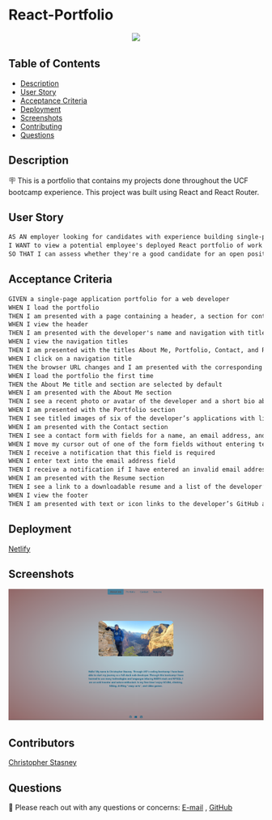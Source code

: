 # React-Portfolio

<p align="center">
    <img src="https://img.shields.io/badge/-React-red" >
</p>


## Table of Contents
- [Description](#description)
- [User Story](#user-story)
- [Acceptance Criteria](#acceptance-criteria)
- [Deployment](#deployment)
- [Screenshots](#screenshots)
- [Contributing](#contributing)
- [Questions](#questions)

## Description

🪧 This is a portfolio that contains my projects done throughout the UCF bootcamp experience. This project was built using React and React Router.


## User Story

```md
AS AN employer looking for candidates with experience building single-page applications
I WANT to view a potential employee's deployed React portfolio of work samples
SO THAT I can assess whether they're a good candidate for an open position
```

## Acceptance Criteria

```md
GIVEN a single-page application portfolio for a web developer
WHEN I load the portfolio
THEN I am presented with a page containing a header, a section for content, and a footer
WHEN I view the header
THEN I am presented with the developer's name and navigation with titles corresponding to different sections of the portfolio
WHEN I view the navigation titles
THEN I am presented with the titles About Me, Portfolio, Contact, and Resume, and the title corresponding to the current section is highlighted
WHEN I click on a navigation title
THEN the browser URL changes and I am presented with the corresponding section below the navigation and that title is highlighted
WHEN I load the portfolio the first time
THEN the About Me title and section are selected by default
WHEN I am presented with the About Me section
THEN I see a recent photo or avatar of the developer and a short bio about them
WHEN I am presented with the Portfolio section
THEN I see titled images of six of the developer’s applications with links to both the deployed applications and the corresponding GitHub repositories
WHEN I am presented with the Contact section
THEN I see a contact form with fields for a name, an email address, and a message
WHEN I move my cursor out of one of the form fields without entering text
THEN I receive a notification that this field is required
WHEN I enter text into the email address field
THEN I receive a notification if I have entered an invalid email address
WHEN I am presented with the Resume section
THEN I see a link to a downloadable resume and a list of the developer’s proficiencies
WHEN I view the footer
THEN I am presented with text or icon links to the developer’s GitHub and LinkedIn profiles, and their profile on a third platform (Stack Overflow, Twitter)
```

## Deployment
[Netlify](https://main--stasney-react-portfolio.netlify.app/)

## Screenshots
![alt text](screenshot.png)

## Contributors
[Christopher Stasney](https://github.com/cstasney)

## Questions
📧 Please reach out with any questions or concerns: [E-mail](mailto:cstasney07@gmail.com) , [GitHub](https://github.com/cstasney)<br />